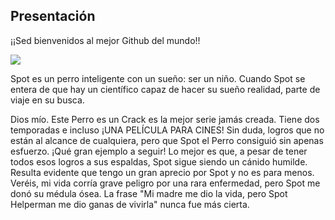 ## Presentación

¡¡Sed bienvenidos al mejor Github del mundo!!

<img src="http://drive.google.com/thumbnail?id=156NiXpO5DHAnyPhkCUZ9kj3yUgAcpEQR&sz=w1000">

Spot es un perro inteligente con un sueño: ser un niño. Cuando Spot se entera de que hay un científico capaz de hacer su sueño realidad, parte de viaje en su busca.

Dios mío. Este Perro es un Crack es la mejor serie jamás creada. Tiene dos temporadas e incluso ¡UNA PELÍCULA PARA CINES! Sin duda, logros que no están al alcance de cualquiera, pero que Spot el Perro consiguió sin apenas esfuerzo. ¡Qué gran ejemplo a seguir! Lo mejor es que, a pesar de tener todos esos logros a sus espaldas, Spot sigue siendo un cánido humilde. Resulta evidente que tengo un gran aprecio por Spot y no es para menos. Veréis, mi vida corría grave peligro por una rara enfermedad, pero Spot me donó su médula ósea. La frase "Mi madre me dio la vida, pero Spot Helperman me dio ganas de vivirla" nunca fue más cierta.

<!--
**AitorSagarduy/AitorSagarduy** is a ✨ _special_ ✨ repository because its `README.md` (this file) appears on your GitHub profile.

Here are some ideas to get you started:

- 🔭 I’m currently working on ...
- 🌱 I’m currently learning ...
- 👯 I’m looking to collaborate on ...
- 🤔 I’m looking for help with ...
- 💬 Ask me about ...
- 📫 How to reach me: ...
- 😄 Pronouns: ...
- ⚡ Fun fact: ...
-->
